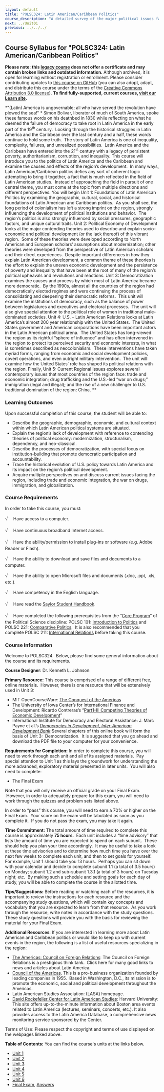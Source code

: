 ```yaml
---
layout: default
title: "POLSC324: Latin American/Caribbean Politics"
course_description: "A detailed survey of the major political issues facing Latin American and Caribbean countries from the pre-colonial era to the present. Topics include the region’s history, geography, economic and social development, political systems, and institutions."
next: ../Unit01
previous: ../../../
---
```

Course Syllabus for "POLSC324: Latin American/Caribbean Politics"
-----------------------------------------------------------------

**Please note: this [legacy course](https://sayloracademy.zendesk.com/hc/en-us/articles/206089967) does not offer a certificate and may contain 
broken links and outdated information.** Although archived, it is open 
for learning without registration or enrollment. Please consider contributing 
updates to [this course on GitHub](https://github.com/saylordotorg/course_polsc324) 
(you can also adopt, adapt, and distribute this course under the terms of 
the [Creative Commons Attribution 3.0 license](http://creativecommons.org/licenses/by/3.0/)). **To find fully-supported, current courses, [visit our 
Learn site](https://learn.saylor.org).**

*"(Latin) America is ungovernable; all who have served the revolution
have plowed the sea!" * Simon Bolivar, liberator of much of South
America, spoke these famous words on his deathbed in 1830 while
reflecting on what he deemed the failure of democracy to take root in
Latin America in the early part of the 19<sup>th</sup> century.  Looking
through the historical struggles in Latin America and the Caribbean over
the last century and a half, these words continue to hold some truth. 
The story of Latin America is one of inequality, complexity, failures,
and unrealized possibilities.  Latin America and the Caribbean have
entered into the 21<sup>st</sup> century with a legacy of persistent
poverty, authoritarianism, corruption, and inequality. This course will
introduce you to the politics of Latin America and the Caribbean and
examine the causes and effects of the region’s development.  In many
ways, Latin American/Caribbean politics defies any sort of coherent
logic attempting to bring it together, a fact that is much reflected in
the field of Latin American studies.  Instead of approaching the field
in pursuit of one central theme, you must come at the topic from
multiple directions and different perspectives. You will begin Unit 1:
Foundations of Latin American Politics by examining the geographic,
cultural, social, and historical foundations of Latin American and
Caribbean politics.  As you shall see, the long period of colonialism
has left a strong imprint on the region, strongly influencing the
development of political institutions and behavior.  The region’s
politics is also strongly influenced by social pressures, geographic
factors, and unique cultural traits. Unit 2: Political Economy of
Development looks at the major contending theories used to describe and
explain socio-economic and political development (or the lack thereof)
of this vibrant region.  Some of these theories were developed according
to North American and European scholars’ assumptions about
modernization; other theories were developed from the perspective of
Latin American scholars and their direct experiences.  Despite important
differences in how they explain Latin American development, a common
theme of these theories is the effort to explain the uneven economic
development and the persistence of poverty and inequality that have been
at the root of many of the region’s political upheavals and revolutions
and reactions. Unit 3: Democratization examines the causes and process
by which most of Latin America became more democratic.  By the 1990s,
almost all the countries of the region had democratically elected
regimes and were continuing the process of consolidating and deepening
their democratic reforms.  This unit will examine the institutions of
democracy, such as the balance of power between legislatures and
executives and electoral processes.  The unit will also give special
attention to the political role of women in traditional male-dominated
societies. Unit 4: U.S. – Latin American Relations looks at Latin
America’s almost 200 year relationship with the United States.  The
United States government and American corporations have been important
actors in the Latin American political arena.  The United States has
long-viewed the region as its rightful “sphere of influence” and has
often intervened in the region to protect its perceived security and
economic interests, in what is sometimes described as neocolonialism. 
These interventions have taken myriad forms, ranging from economic and
social development policies, covert operations, and even outright
military intervention.  The unit will examine how the United States’
role has shaped its political relations with the region. Finally, Unit
5: Current Regional Issues explores several contemporary issues that
most countries of the region face: trade and economic integration; drug
trafficking and the U.S.-led “war on drugs;” immigration (legal and
illegal); and the rise of a new challenger to U.S. traditional
domination of the region: China. **

### Learning Outcomes

Upon successful completion of this course, the student will be able
to:  

-   Describe the geographic, demographic, economic, and cultural context
    within which Latin American political systems are situated.
-   Explain the region’s lack of development with reference to
    contending theories of political economy: modernization,
    structuralism, dependency, and neo-classical.
-   Describe the processes of democratization, with special focus on
    institution-building that promote democratic participation and
    accountability.
-   Trace the historical evolution of U.S. policy towards Latin America
    and its impact on the region’s political development.
-   Acquire multiple perspectives on and discuss current issues facing
    the region, including trade and economic integration, the war on
    drugs, immigration, and globalization.

### Course Requirements

In order to take this course, you must:  
  
 <span
style="color: rgb(85, 85, 85); font-family: 'Myriad Pro', 'Gill Sans', 'Gill Sans MT', Calibri, sans-serif; font-size: 16px; line-height: 24px; text-align: left; -webkit-text-size-adjust: none; ">√
   </span>Have access to a computer.  
  
 <span
style="color: rgb(85, 85, 85); font-family: 'Myriad Pro', 'Gill Sans', 'Gill Sans MT', Calibri, sans-serif; font-size: 16px; line-height: 24px; text-align: left; -webkit-text-size-adjust: none; ">√
   </span>Have continuous broadband Internet access.  
  
 <span
style="color: rgb(85, 85, 85); font-family: 'Myriad Pro', 'Gill Sans', 'Gill Sans MT', Calibri, sans-serif; font-size: 16px; line-height: 24px; text-align: left; -webkit-text-size-adjust: none; ">√
   </span>Have the ability/permission to install plug-ins or software
(e.g. Adobe Reader or Flash).  
  
 <span
style="color: rgb(85, 85, 85); font-family: 'Myriad Pro', 'Gill Sans', 'Gill Sans MT', Calibri, sans-serif; font-size: 16px; line-height: 24px; text-align: left; -webkit-text-size-adjust: none; ">√
   </span>Have the ability to download and save files and documents to a
computer.  
  
 <span
style="color: rgb(85, 85, 85); font-family: 'Myriad Pro', 'Gill Sans', 'Gill Sans MT', Calibri, sans-serif; font-size: 16px; line-height: 24px; text-align: left; -webkit-text-size-adjust: none; ">√
   </span>Have the ability to open Microsoft files and documents (.doc,
.ppt, .xls, etc.).  
  
 <span
style="color: rgb(85, 85, 85); font-family: 'Myriad Pro', 'Gill Sans', 'Gill Sans MT', Calibri, sans-serif; font-size: 16px; line-height: 24px; text-align: left; -webkit-text-size-adjust: none; ">√
   </span>Have competency in the English language.  
  
 <span
style="color: rgb(85, 85, 85); font-family: 'Myriad Pro', 'Gill Sans', 'Gill Sans MT', Calibri, sans-serif; font-size: 16px; line-height: 24px; text-align: left; -webkit-text-size-adjust: none; ">√
   </span>Have read the [Saylor Student
Handbook](https://resources.saylor.org/wwwresources/archived/site/wp-content/uploads/2012/05/Saylor-StudentHandbook.pdf).  
  
 <span
style="color: rgb(85, 85, 85); font-family: 'Myriad Pro', 'Gill Sans', 'Gill Sans MT', Calibri, sans-serif; font-size: 16px; line-height: 24px; text-align: left; -webkit-text-size-adjust: none; ">√
   </span>Have completed the following prerequisites from the “[Core
Program](http://www.saylor.org/majors/political-science/)” of the
Political Science discipline: POLSC 101: [Introduction to
Politics](http://www.saylor.org/courses/polsc101/) and POLSC 221:
[Comparative Politics](http://www.saylor.org/courses/polsc221/).  It is
also recommended that you complete POLSC 211: [International
Relations](http://www.saylor.org/courses/polsc211/) before taking this
course.

### Course Information

Welcome to POLSC324.  Below, please find some general information about
the course and its requirements.

**Course Designer**: Dr. Kenneth L. Johnson

**Primary Resource:** This course is comprised of a range of different
free, online materials.  However, there is one resource that will be
extensively used in Unit 3:

-   MIT OpenCourseWare: [The Conquest of the
    Americas](http://ocw.mit.edu/courses/anthropology/21a-441-the-conquest-of-america-spring-2004/lecture-notes/)
-   The University of Iowa Center’s for International Finance and
    Development: Ricardo Contreras’s “[Part1-III Competing Theories of
    Economic
    Development](http://blogs.law.uiowa.edu/ebook/uicifd-ebook/part-1-iii-competing-theories-economic-development)”
-   International Institute for Democracy and Electoral Assistance: J.
    Marc Payne et al.’s [*Democracies in Development, Inter-American
    Development
    Bank*](http://www.idea.int/publications/dem_dev/):Several chapters
    of this online book will form the basis of Unit 3: 
    Democratization.  It is suggested that you go ahead and download the
    PDF file to your computer for your convenience.

**Requirements for Completion:** In order to complete this course, you
will need to work through each unit and all of its assigned materials.
 Pay special attention to Unit 1 as this lays the groundwork for
understanding the more advanced, exploratory material presented in later
units.  You will also need to complete:

-   The Final Exam

Note that you will only receive an official grade on your Final Exam.
 However, in order to adequately prepare for this exam, you will need to
work through the quizzes and problem sets listed above.

In order to “pass” this course, you will need to earn a 70% or higher on
the Final Exam.  Your score on the exam will be tabulated as soon as you
complete it.  If you do not pass the exam, you may take it again.

**Time Commitment:** The total amount of time required to complete this
course is approximately **75 hours**.  Each unit includes a “time
advisory” that lists the amount of time you are expected to spend on
each subunit.  These should help you plan your time accordingly.  It may
be useful to take a look at these time advisories and to determine how
much time you have over the next few weeks to complete each unit, and
then to set goals for yourself.  For example, Unit 1 should take you 13
hours.  Perhaps you can sit down with your calendar and decide to
complete subunit 1.1 (a total of 3.5 hours) on Monday; subunit 1.2 and
sub-subunit 1.3.1 (a total of 3 hours) on Tuesday night; etc.  By making
such a schedule and setting goals for each day of study, you will be
able to complete the course in the allotted time.

**Tips/Suggestions:** Before reading or watching each of the resources,
it is important to review the instructions for each resource and the
accompanying study questions, which will contain key concepts and
vocabulary that you are expected to learn from that resource.  As you
work through the resource, write notes in accordance with the study
questions.  These study questions will provide you with the basis for
reviewing the material for your Final Exam.

**Additional Resources**: If you are interested in learning more about
Latin American and Caribbean politics or would like to keep up with
current events in the region, the following is a list of useful
resources specializing in the region:

-   [The Americas: Council on Foreign
    Relations](http://www.cfr.org/americas/americas/p7909): The Council
    on Foreign Relations is a prestigious think tank.  Click here for
    many good links to news and articles about Latin America.
-   [Council of the Americas](http://coa.counciloftheamericas.org/).
    This is a pro-business organization founded by leading companies in
    1955.  Based in Washington, D.C., its mission is to promote the
    economic, social and political development throughout the Americas. 
-   Latin American Studies Association: (LASA) homepage.
-   [David Rockefeller Center for Latin American
    Studies](http://www.drclas.harvard.edu/): Harvard University: This
    site offers up-to-the-minute information about Boston area events
    related to Latin America (lectures, seminars, concerts, etc.). It
    also provides access to the Latin America Database, a comprehensive
    news monitoring service sponsored by the Center.

Terms of Use: Please respect the copyright and terms of use displayed on
the webpages linked above.

**Table of Contents:** You can find the course's units at the links below.

- [Unit 1](https://legacy.saylor.org/polsc324/Unit01/)
- [Unit 2](https://legacy.saylor.org/polsc324/Unit02/)
- [Unit 3](https://legacy.saylor.org/polsc324/Unit03/)
- [Unit 4](https://legacy.saylor.org/polsc324/Unit04/)
- [Unit 5](https://legacy.saylor.org/polsc324/Unit05/)
- [Unit 6](https://legacy.saylor.org/polsc324/Unit06/)
- [Final Exam](http://saylordotorg.github.io/LegacyExams/POLSC/POLSC324/POLSC324-FinalExam.html), [Answers](http://saylordotorg.github.io/LegacyExams/POLSC/POLSC324/POLSC324-FinalExam-Answers.html)
